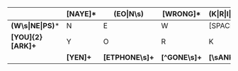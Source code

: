 |                    | [NAYE]*    | (EO\|N\s)        | [WRONG]*       | (K\|R\|I\|M\|\s)+ |                  |
|--------------------|------------|------------------|----------------|-------------------|------------------|
| **(W\s\|NE\|PS)*** |      N     |         E        |        W       |      [SPACE]      | **[END\sWITH]+** |
| **[YOU]{2}[ARK]+** |      Y     |         O        |        R       | K                 | **.+R.***        |
|                    | **[YEN]+** | **[ETPHONE\s]+** | **[^GONE\s]+** | **[\sANKT]+**     |                  |